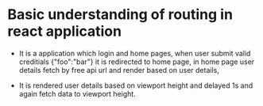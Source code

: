 # Basic understanding of routing in react application

- It is a application which login and home pages, when user submit valid creditials {"foo":"bar"} it is redirected to home page, in home page user details fetch by free api url and render based on user details,

- It is rendered user details based on viewport height and delayed 1s and again fetch data to viewport height. 


